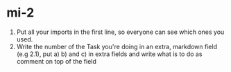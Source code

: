 # mi-2
1. Put all your imports in the first line, so everyone can see which ones you used.
2. Write the number of the Task you're doing in an extra, markdown field (e.g 2.1), put a) b) and c) in extra fields and write what is to do as comment on top of the field
